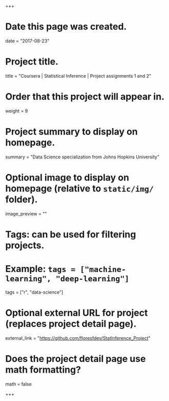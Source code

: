 +++
# Date this page was created.
date = "2017-08-23"

# Project title.
title = "Coursera | Statistical Inference | Project assignments 1 and 2"

# Order that this project will appear in.
weight = 9

# Project summary to display on homepage.
summary = "Data Science specialization from Johns Hopkins University"

# Optional image to display on homepage (relative to `static/img/` folder).
image_preview = ""

# Tags: can be used for filtering projects.
# Example: `tags = ["machine-learning", "deep-learning"]`
tags = ["r", "data-science"]

# Optional external URL for project (replaces project detail page).
external_link = "https://github.com/floresfdev/StatInference_Project"

# Does the project detail page use math formatting?
math = false

+++

